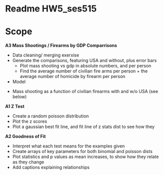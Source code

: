 # Readme HW5_ses515

# Scope

**A3 Mass Shootings / Firearms by GDP Comparrisons**
* Data cleaning/ merging exerxise 
* Generate the comparisons, featuring USA and without, plus error bars
  - Plot mass shooting vs gdp in absolute numbers, and per person
  - Find the average number of civilian fire arms per person + the average number of homicide by firearm per person
* Model
 - Mass shooting as a function of civilian firearms with and w/o USA (see below)

**A1 Z Test**
* Create a random poisson distribution
* Plot the z scores 
* Plot a gaussian best fit line, and fit line of z stats dist to see how they 

**A2 Goodness of Fit**
* Interpret what each test means for the examples given
* Create arrays of key parameters for both binomial and poisson dists
* Plot statistics and p values as mean increases, to show how they relate as they change
* Add captions explaining relationships

